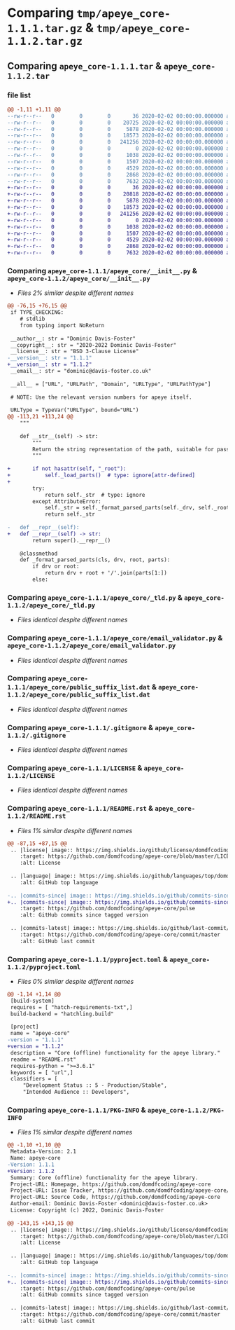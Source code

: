 # Comparing `tmp/apeye_core-1.1.1.tar.gz` & `tmp/apeye_core-1.1.2.tar.gz`

## Comparing `apeye_core-1.1.1.tar` & `apeye_core-1.1.2.tar`

### file list

```diff
@@ -1,11 +1,11 @@
--rw-r--r--   0        0        0       36 2020-02-02 00:00:00.000000 apeye_core-1.1.1/requirements.txt
--rw-r--r--   0        0        0    20725 2020-02-02 00:00:00.000000 apeye_core-1.1.1/apeye_core/__init__.py
--rw-r--r--   0        0        0     5878 2020-02-02 00:00:00.000000 apeye_core-1.1.1/apeye_core/_tld.py
--rw-r--r--   0        0        0    18573 2020-02-02 00:00:00.000000 apeye_core-1.1.1/apeye_core/email_validator.py
--rw-r--r--   0        0        0   241256 2020-02-02 00:00:00.000000 apeye_core-1.1.1/apeye_core/public_suffix_list.dat
--rw-r--r--   0        0        0        0 2020-02-02 00:00:00.000000 apeye_core-1.1.1/apeye_core/py.typed
--rw-r--r--   0        0        0     1038 2020-02-02 00:00:00.000000 apeye_core-1.1.1/.gitignore
--rw-r--r--   0        0        0     1507 2020-02-02 00:00:00.000000 apeye_core-1.1.1/LICENSE
--rw-r--r--   0        0        0     4529 2020-02-02 00:00:00.000000 apeye_core-1.1.1/README.rst
--rw-r--r--   0        0        0     2868 2020-02-02 00:00:00.000000 apeye_core-1.1.1/pyproject.toml
--rw-r--r--   0        0        0     7632 2020-02-02 00:00:00.000000 apeye_core-1.1.1/PKG-INFO
+-rw-r--r--   0        0        0       36 2020-02-02 00:00:00.000000 apeye_core-1.1.2/requirements.txt
+-rw-r--r--   0        0        0    20818 2020-02-02 00:00:00.000000 apeye_core-1.1.2/apeye_core/__init__.py
+-rw-r--r--   0        0        0     5878 2020-02-02 00:00:00.000000 apeye_core-1.1.2/apeye_core/_tld.py
+-rw-r--r--   0        0        0    18573 2020-02-02 00:00:00.000000 apeye_core-1.1.2/apeye_core/email_validator.py
+-rw-r--r--   0        0        0   241256 2020-02-02 00:00:00.000000 apeye_core-1.1.2/apeye_core/public_suffix_list.dat
+-rw-r--r--   0        0        0        0 2020-02-02 00:00:00.000000 apeye_core-1.1.2/apeye_core/py.typed
+-rw-r--r--   0        0        0     1038 2020-02-02 00:00:00.000000 apeye_core-1.1.2/.gitignore
+-rw-r--r--   0        0        0     1507 2020-02-02 00:00:00.000000 apeye_core-1.1.2/LICENSE
+-rw-r--r--   0        0        0     4529 2020-02-02 00:00:00.000000 apeye_core-1.1.2/README.rst
+-rw-r--r--   0        0        0     2868 2020-02-02 00:00:00.000000 apeye_core-1.1.2/pyproject.toml
+-rw-r--r--   0        0        0     7632 2020-02-02 00:00:00.000000 apeye_core-1.1.2/PKG-INFO
```

### Comparing `apeye_core-1.1.1/apeye_core/__init__.py` & `apeye_core-1.1.2/apeye_core/__init__.py`

 * *Files 2% similar despite different names*

```diff
@@ -76,15 +76,15 @@
 if TYPE_CHECKING:
 	# stdlib
 	from typing import NoReturn
 
 __author__: str = "Dominic Davis-Foster"
 __copyright__: str = "2020-2022 Dominic Davis-Foster"
 __license__: str = "BSD 3-Clause License"
-__version__: str = "1.1.1"
+__version__: str = "1.1.2"
 __email__: str = "dominic@davis-foster.co.uk"
 
 __all__ = ["URL", "URLPath", "Domain", "URLType", "URLPathType"]
 
 # NOTE: Use the relevant version numbers for apeye itself.
 
 URLType = TypeVar("URLType", bound="URL")
@@ -113,21 +113,24 @@
 	"""
 
 	def __str__(self) -> str:
 		"""
 		Return the string representation of the path, suitable for passing to system calls.
 		"""
 
+		if not hasattr(self, "_root"):
+			self._load_parts()  # type: ignore[attr-defined]
+
 		try:
 			return self._str  # type: ignore
 		except AttributeError:
 			self._str = self._format_parsed_parts(self._drv, self._root, self._parts) or ''  # type: ignore
 			return self._str
 
-	def __repr__(self):
+	def __repr__(self) -> str:
 		return super().__repr__()
 
 	@classmethod
 	def _format_parsed_parts(cls, drv, root, parts):
 		if drv or root:
 			return drv + root + '/'.join(parts[1:])
 		else:
```

### Comparing `apeye_core-1.1.1/apeye_core/_tld.py` & `apeye_core-1.1.2/apeye_core/_tld.py`

 * *Files identical despite different names*

### Comparing `apeye_core-1.1.1/apeye_core/email_validator.py` & `apeye_core-1.1.2/apeye_core/email_validator.py`

 * *Files identical despite different names*

### Comparing `apeye_core-1.1.1/apeye_core/public_suffix_list.dat` & `apeye_core-1.1.2/apeye_core/public_suffix_list.dat`

 * *Files identical despite different names*

### Comparing `apeye_core-1.1.1/.gitignore` & `apeye_core-1.1.2/.gitignore`

 * *Files identical despite different names*

### Comparing `apeye_core-1.1.1/LICENSE` & `apeye_core-1.1.2/LICENSE`

 * *Files identical despite different names*

### Comparing `apeye_core-1.1.1/README.rst` & `apeye_core-1.1.2/README.rst`

 * *Files 1% similar despite different names*

```diff
@@ -87,15 +87,15 @@
 .. |license| image:: https://img.shields.io/github/license/domdfcoding/apeye-core
 	:target: https://github.com/domdfcoding/apeye-core/blob/master/LICENSE
 	:alt: License
 
 .. |language| image:: https://img.shields.io/github/languages/top/domdfcoding/apeye-core
 	:alt: GitHub top language
 
-.. |commits-since| image:: https://img.shields.io/github/commits-since/domdfcoding/apeye-core/v1.1.1
+.. |commits-since| image:: https://img.shields.io/github/commits-since/domdfcoding/apeye-core/v1.1.2
 	:target: https://github.com/domdfcoding/apeye-core/pulse
 	:alt: GitHub commits since tagged version
 
 .. |commits-latest| image:: https://img.shields.io/github/last-commit/domdfcoding/apeye-core
 	:target: https://github.com/domdfcoding/apeye-core/commit/master
 	:alt: GitHub last commit
```

### Comparing `apeye_core-1.1.1/pyproject.toml` & `apeye_core-1.1.2/pyproject.toml`

 * *Files 0% similar despite different names*

```diff
@@ -1,14 +1,14 @@
 [build-system]
 requires = [ "hatch-requirements-txt",]
 build-backend = "hatchling.build"
 
 [project]
 name = "apeye-core"
-version = "1.1.1"
+version = "1.1.2"
 description = "Core (offline) functionality for the apeye library."
 readme = "README.rst"
 requires-python = ">=3.6.1"
 keywords = [ "url",]
 classifiers = [
     "Development Status :: 5 - Production/Stable",
     "Intended Audience :: Developers",
```

### Comparing `apeye_core-1.1.1/PKG-INFO` & `apeye_core-1.1.2/PKG-INFO`

 * *Files 1% similar despite different names*

```diff
@@ -1,10 +1,10 @@
 Metadata-Version: 2.1
 Name: apeye-core
-Version: 1.1.1
+Version: 1.1.2
 Summary: Core (offline) functionality for the apeye library.
 Project-URL: Homepage, https://github.com/domdfcoding/apeye-core
 Project-URL: Issue Tracker, https://github.com/domdfcoding/apeye-core/issues
 Project-URL: Source Code, https://github.com/domdfcoding/apeye-core
 Author-email: Dominic Davis-Foster <dominic@davis-foster.co.uk>
 License: Copyright (c) 2022, Dominic Davis-Foster
         
@@ -143,15 +143,15 @@
 .. |license| image:: https://img.shields.io/github/license/domdfcoding/apeye-core
 	:target: https://github.com/domdfcoding/apeye-core/blob/master/LICENSE
 	:alt: License
 
 .. |language| image:: https://img.shields.io/github/languages/top/domdfcoding/apeye-core
 	:alt: GitHub top language
 
-.. |commits-since| image:: https://img.shields.io/github/commits-since/domdfcoding/apeye-core/v1.1.1
+.. |commits-since| image:: https://img.shields.io/github/commits-since/domdfcoding/apeye-core/v1.1.2
 	:target: https://github.com/domdfcoding/apeye-core/pulse
 	:alt: GitHub commits since tagged version
 
 .. |commits-latest| image:: https://img.shields.io/github/last-commit/domdfcoding/apeye-core
 	:target: https://github.com/domdfcoding/apeye-core/commit/master
 	:alt: GitHub last commit
```

